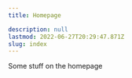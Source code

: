 ```yaml
---
title: Homepage

description: null
lastmod: 2022-06-27T20:29:47.871Z
slug: index
---
```

Some stuff on the homepage